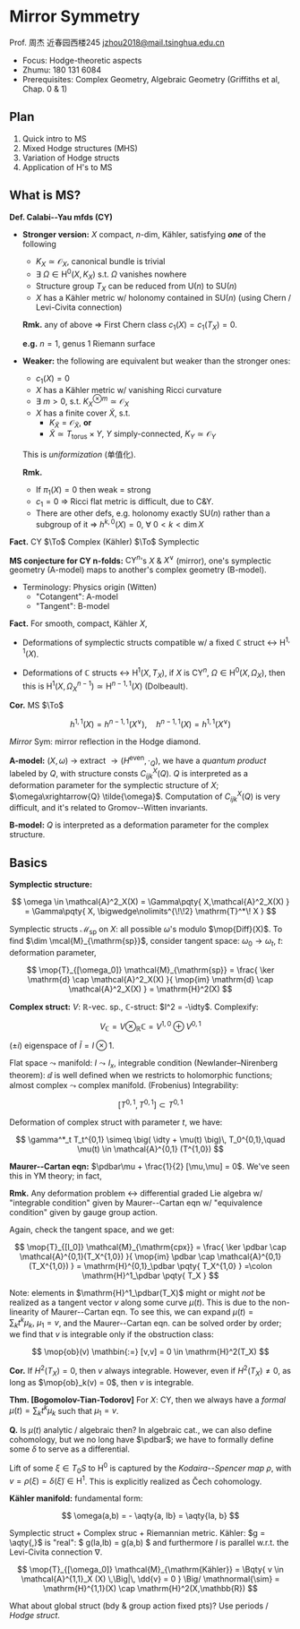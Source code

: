 # Mirror Symmetry

<!-- @import "/assets/mathjax.html" -->
<!-- cSpell:ignore Kähler -->

Prof. 周杰 近春园西楼245 jzhou2018@mail.tsinghua.edu.cn

- Focus: Hodge-theoretic aspects
- Zhumu: 180 131 6084
- Prerequisites: Complex Geometry, Algebraic Geometry (Griffiths et al, Chap. 0 & 1)

## Plan

1. Quick intro to MS
2. Mixed Hodge structures (MHS)
3. Variation of Hodge structs
4. Application of H's to MS

## What is MS?

**Def. Calabi--Yau mfds (CY)**

- **Stronger version:** $X$ compact, $n$-dim, Kähler, satisfying **_one_** of the following

  - $K_X \simeq \mathcal{O}_X$, canonical bundle is trivial
  - $\exists\ \Omega \in \mathrm{H}^0(X,K_X)$ s.t. $\Omega$ vanishes nowhere
  - Structure group $T_X$ can be reduced from $\mathrm{U}(n)$ to $\mathrm{SU}(n)$
  - $X$ has a Kähler metric w/ holonomy contained in $\mathrm{SU}(n)$ (using Chern / Levi-Civita connection)

  **Rmk.** any of above $\Rightarrow$ First Chern class $c_1(X) = c_1(T_X) = 0$.

  **e.g.** $n = 1$, genus 1 Riemann surface

- **Weaker:** the following are equivalent but weaker than the stronger ones:

  - $c_1(X) = 0$
  - $X$ has a Kähler metric w/ vanishing Ricci curvature
  - $\exists\ m > 0$, s.t. $K_X^{\otimes m} \simeq \mathcal{O}_X$
  - $X$ has a finite cover $\tilde{X}$, s.t.
    - $K_{\tilde{X}} = \mathcal{O}_{\tilde{X}}$, **or**
    - $\tilde{X} \simeq T_{\mathrm{torus}} \times Y$, $Y$ simply-connected, $K_Y \simeq \mathcal{O}_Y$

  This is _uniformization_ (单值化).

  **Rmk.**
  - If $\pi_1(X) = 0$ then weak = strong
  - $c_1 = 0\ \Rightarrow$ Ricci flat metric is difficult, due to C&Y.
  - There are other defs, e.g. holonomy exactly $\mathrm{SU}(n)$ rather than a subgroup of it $\Rightarrow\ h^{k,0}(X) = 0,\ \forall\ 0 < k < \dim X$

**Fact.** CY $\To$ Complex (Kähler) $\To$ Symplectic

**MS conjecture for CY n-folds:** $\mathrm{CY}^n$'s $X$ & $X^\vee$ (mirror), one's symplectic geometry (A-model) maps to another's complex geometry (B-model).

- Terminology: Physics origin (Witten)
    - "Cotangent": A-model
    - "Tangent": B-model

**Fact.** For smooth, compact, Kähler $X$,

- Deformations of symplectic structs compatible w/ a fixed $\mathbb{C}$ struct $\leftrightarrow\ \mathrm{H}^{1,1}(X)$.

- Deformations of $\mathbb{C}$ structs $\leftrightarrow\ \mathrm{H}^1(X,T_X)$, if $X$ is $\mathrm{CY}^n$, $\Omega\in\mathrm{H}^0(X,\Omega_X)$, then this is $\mathrm{H}^1(X,\Omega_X^{n-1}) \simeq \mathrm{H}^{n-1,1}(X)$ (Dolbeault).

**Cor.** MS $\To$

$$
  h^{1,1}(X) = h^{n-1,1}(X^\vee),\quad
  h^{n-1,1}(X) = h^{1,1}(X^\vee)
$$

_Mirror_ Sym: mirror reflection in the Hodge diamond.

**A-model:** $(X,\omega)$ $\to$ extract $\to (H^{\mathrm{even}},\cdot_Q)$, we have a _quantum product_ labeled by $Q$, with structure consts $C_{ijk}^X(Q)$. $Q$ is interpreted as a deformation parameter for the symplectic structure of $X$; $\omega\xrightarrow{Q} \tilde{\omega}$. Computation of $C_{ijk}^X(Q)$ is very difficult, and it's related to Gromov--Witten invariants.

**B-model:** $Q$ is interpreted as a deformation parameter for the complex structure.

## Basics

**Symplectic structure:**

$$
  \omega
  \in \mathcal{A}^2_X(X)
  = \Gamma\pqty{
      X,\mathcal{A}^2_X(X)
    }
  = \Gamma\pqty{
      X,
      \bigwedge\nolimits^{\!\!2}
      \mathrm{T}^*\! X
    }
$$

Symplectic structs $\mathcal{M}_{\mathrm{sp}}$ on $X$: all possible $\omega$'s modulo $\mop{Diff}(X)$. To find $\dim \mcal{M}_{\mathrm{sp}}$, consider tangent space: $\omega_0\to\omega_t$, $t$: deformation parameter,

$$
  \mop{T}_{[\omega_0]}
    \mathcal{M}_{\mathrm{sp}}
  = \frac{
      \ker \mathrm{d}
      \cap
      \mathcal{A}^2_X(X)
    }{
      \mop{im} \mathrm{d}
      \cap
      \mathcal{A}^2_X(X)
    }
  = \mathrm{H}^2(X)
$$

**Complex struct:** $V\colon\ \mathbb{R}$-vec. sp., $\mathbb{C}$-struct: $I^2 = -\idty$. Complexify:

$$
  V_{\mathbb{C}}
  = V\otimes_{\mathbb{R}} \mathbb{C}
  = V^{1,0}\oplus V^{0,1}
$$

$(\pm i)$ eigenspace of $\tilde{I} = I\otimes 1$.

Flat space $\leadsto$ manifold: $I\leadsto I_x$, integrable condition (Newlander–Nirenberg theorem): $\dd{}$ is well defined when we restricts to holomorphic functions; almost complex $\leadsto$ complex manifold. (Frobenius) Integrability:

$$
  [T^{0,1}, T^{0,1}] \subset T^{0,1}
$$

Deformation of complex struct with parameter $t$, we have:

$$
  \gamma^*_t T_t^{0,1}
  \simeq
    \big(
      \idty + \mu(t)
    \big)\, T_0^{0,1},\quad
  \mu(t) \in \mathcal{A}^{0,1} (T^{1,0})
$$

**Maurer--Cartan eqn:** $\pdbar\mu + \frac{1}{2} [\mu,\mu] = 0$. We've seen this in YM theory; in fact,

**Rmk.** Any deformation problem $\leftrightarrow$ differential graded Lie algebra w/ "integrable condition" given by Maurer--Cartan eqn w/ "equivalence condition" given by gauge group action.

Again, check the tangent space, and we get:

$$
  \mop{T}_{[I_0]}
    \mathcal{M}_{\mathrm{cpx}}
  = \frac{
      \ker \pdbar
      \cap
      \mathcal{A}^{0,1}(T_X^{1,0})
    }{
      \mop{im} \pdbar
      \cap
      \mathcal{A}^{0,1}(T_X^{1,0})
    }
  = \mathrm{H}^{0,1}_\pdbar \pqty{
      T_X^{1,0}
    }
  =\colon \mathrm{H}^1_\pdbar \pqty{
      T_X
    }
$$

Note: elements in $\mathrm{H}^1_\pdbar(T_X)$ might or might _not_ be realized as a tangent vector $v$ along some curve $\mu(t)$. This is due to the non-linearity of Maurer--Cartan eqn. To see this, we can expand $\mu(t) = \sum_k t^k \mu_k,\ \mu_1 = v$, and the Maurer--Cartan eqn. can be solved order by order; we find that $v$ is integrable only if the obstruction class:

$$
  \mop{ob}(v)
  \mathbin{:=}
  [v,v] = 0 \in \mathrm{H}^2(T_X)
$$

**Cor.** If $H^2(T_X) = 0$, then $v$ always integrable. However, even if $H^2(T_X) \ne 0$, as long as $\mop{ob}_k(v) = 0$, then $v$ is integrable.

**Thm. [Bogomolov-Tian-Todorov]** For $X$: CY, then we always have a _formal_ $\mu(t) = \sum_k t^k \mu_k$ such that $\mu_1 = v$.

**Q.** Is $\mu(t)$ analytic / algebraic then? In algebraic cat., we can also define cohomology, but we no long have $\pdbar$; we have to formally define some $\delta$ to serve as a differential.

Lift of some $\xi \in T_0 S$ to $\mathrm{H}^0$ is captured by the _Kodaira--Spencer map_ $\rho$, with $v = \rho(\xi) = \delta(\tilde{\xi}) \in \mathrm{H}^1$. This is explicitly realized as Čech cohomology.

**Kähler manifold:** fundamental form:

$$
  \omega(a,b)
  = - \aqty{a, Ib}
  = \aqty{Ia, b}
$$

Symplectic struct + Complex struc + Riemannian metric. Kähler: $g = \aqty{,}$ is "real": $
    g(Ia,Ib) = g(a,b)
  $ and furthermore $I$ is parallel w.r.t. the Levi-Civita connection $\nabla$.

$$
  \mop{T}_{[\omega_0]}
    \mathcal{M}_{\mathrm{Kähler}}
  = \Bqty{
      v \in \mathcal{A}^{1,1}_X (X)
      \,\Big|\,
      \dd{v} = 0
    } \Big/ \mathnormal{\sim}
  = \mathrm{H}^{1,1}(X)
    \cap \mathrm{H}^2(X,\mathbb{R})
$$

What about global struct (bdy & group action fixed pts)? Use periods / _Hodge struct_.
